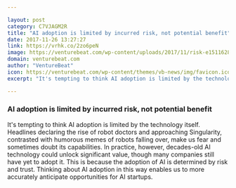 ```yaml
---

layout: post
category: C7VJAGM2R
title: "AI adoption is limited by incurred risk, not potential benefit"
date: 2017-11-26 13:27:27
link: https://vrhk.co/2zo6peN
image: https://venturebeat.com/wp-content/uploads/2017/11/risk-e1511628307662.jpeg?fit=780%2C520&strip=all
domain: venturebeat.com
author: "VentureBeat"
icon: https://venturebeat.com/wp-content/themes/vb-news/img/favicon.ico
excerpt: "It's tempting to think AI adoption is limited by the technology itself. Headlines declaring the rise of robot doctors and approaching Singularity, contrasted with humorous memes of robots falling over, make us fear and sometimes doubt its capabilities. In practice, however, decades-old AI technology could unlock significant value, though many companies still have yet to adopt it. This is because the adoption of AI is determined by risk and trust. Thinking about AI adoption in this way enables us to more accurately anticipate opportunities for AI startups."

---
```


### AI adoption is limited by incurred risk, not potential benefit

It's tempting to think AI adoption is limited by the technology itself. Headlines declaring the rise of robot doctors and approaching Singularity, contrasted with humorous memes of robots falling over, make us fear and sometimes doubt its capabilities. In practice, however, decades-old AI technology could unlock significant value, though many companies still have yet to adopt it. This is because the adoption of AI is determined by risk and trust. Thinking about AI adoption in this way enables us to more accurately anticipate opportunities for AI startups.